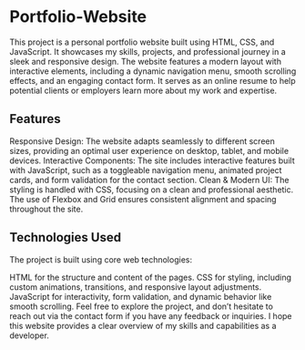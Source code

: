 # Portfolio-Website

This project is a personal portfolio website built using HTML, CSS, and JavaScript. It showcases my skills, projects, and professional journey in a sleek and responsive design. The website features a modern layout with interactive elements, including a dynamic navigation menu, smooth scrolling effects, and an engaging contact form. It serves as an online resume to help potential clients or employers learn more about my work and expertise.

## Features
Responsive Design: The website adapts seamlessly to different screen sizes, providing an optimal user experience on desktop, tablet, and mobile devices.
Interactive Components: The site includes interactive features built with JavaScript, such as a toggleable navigation menu, animated project cards, and form validation for the contact section.
Clean & Modern UI: The styling is handled with CSS, focusing on a clean and professional aesthetic. The use of Flexbox and Grid ensures consistent alignment and spacing throughout the site.

## Technologies Used
The project is built using core web technologies:

HTML for the structure and content of the pages.
CSS for styling, including custom animations, transitions, and responsive layout adjustments.
JavaScript for interactivity, form validation, and dynamic behavior like smooth scrolling.
Feel free to explore the project, and don’t hesitate to reach out via the contact form if you have any feedback or inquiries. I hope this website provides a clear overview of my skills and capabilities as a developer.
